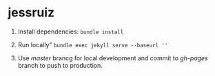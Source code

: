 # jessruiz

1. Install dependencies:
`bundle install`

2. Run locally"
`bundle exec jekyll serve --baseurl ''`

3. Use *master* brancg for local development and commit to *gh-pages* branch to push to production.
